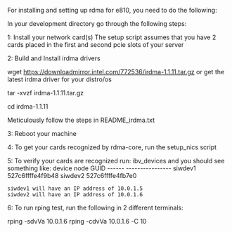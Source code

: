 For installing and setting up rdma for e810, you need to do the following:

In your development directory go through the following steps:

1: Install your network card(s)
    The setup script assumes that you have 2 cards placed in the first and second pcie slots of your server

2: Build and Install irdma drivers

wget https://downloadmirror.intel.com/772536/irdma-1.1.11.tar.gz or get the latest irdma driver for your distro/os

tar -xvzf irdma-1.1.11.tar.gz

cd irdma-1.1.11

Meticulously follow the steps in README_irdma.txt


3: Reboot your machine

4: To get your cards recognized by rdma-core, run the setup_nics script

5: To verify your cards are recognized run: ibv_devices and you should see something like:
    device                 node GUID
    ------              ----------------
    siwdev1             527c6ffffe4f9b48
    siwdev2             527c6ffffe4fb7e0

    siwdev1 will have an IP address of 10.0.1.5
    siwdev2 will have an IP address of 10.0.1.6

6: To run rping test, run the following in 2 different terminals:

rping -sdvVa 10.0.1.6
rping -cdvVa 10.0.1.6 -C 10
